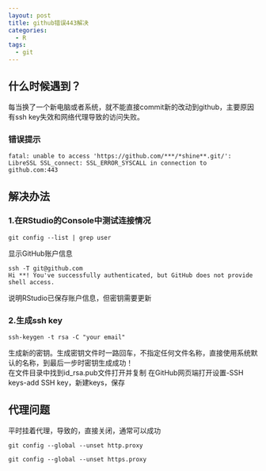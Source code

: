 ```yaml
---
layout: post
title: github错误443解决
categories:
  - R
tags:
  - git
---
```



## 什么时候遇到？

每当换了一个新电脑或者系统，就不能直接commit新的改动到github，主要原因有ssh key失效和网络代理导致的访问失败。

### 错误提示

```
fatal: unable to access 'https://github.com/***/*shine**.git/': LibreSSL SSL_connect: SSL_ERROR_SYSCALL in connection to github.com:443
```

## 解决办法

### 1.在RStudio的Console中测试连接情况
```
git config --list | grep user
```
显示GitHub账户信息
```
ssh -T git@github.com
Hi **! You've successfully authenticated, but GitHub does not provide shell access.
```
说明RStudio已保存账户信息，但密钥需要更新

### 2.生成ssh key
```
ssh-keygen -t rsa -C "your email"
```
生成新的密钥。生成密钥文件时一路回车，不指定任何文件名称，直接使用系统默认的名称，到最后一步时密钥生成成功！  
在文件目录中找到id_rsa.pub文件打开并复制
在GitHub网页端打开设置-SSH keys-add SSH key，新建keys，保存
  
## 代理问题
平时挂着代理，导致的，直接关闭，通常可以成功

```
git config --global --unset http.proxy

git config --global --unset https.proxy
```

